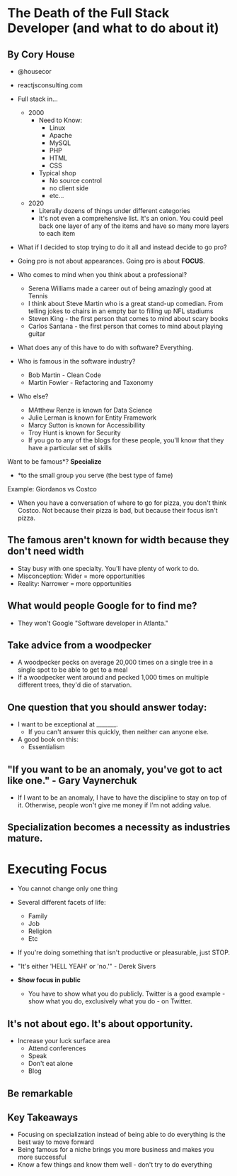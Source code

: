 # The Death of the Full Stack Developer (and what to do about it)
## By Cory House
- @housecor
- reactjsconsulting.com

- Full stack in...
  - 2000
    - Need to Know:
      - Linux
      - Apache
      - MySQL
      - PHP
      - HTML
      - CSS
    - Typical shop
      - No source control
      - no client side
      - etc...
  - 2020
    - Literally dozens of things under different categories
    - It's not even a comprehensive list. It's an onion. You could peel back one layer of any of the items and have so many more layers to each item

- What if I decided to stop trying to do it all and instead decide to go pro?
- Going pro is not about appearances. Going pro is about **FOCUS**.
- Who comes to mind when you think about a professional?
  - Serena Williams made a career out of being amazingly good at Tennis
  - I think about Steve Martin who is a great stand-up comedian. From telling jokes to chairs in an empty bar to filling up NFL stadiums
  - Steven King - the first person that comes to mind about scary books
  - Carlos Santana - the first person that comes to mind about playing guitar
- What does any of this have to do with software? Everything.
- Who is famous in the software industry?
  - Bob Martin - Clean Code
  - Martin Fowler - Refactoring and Taxonomy
- Who else?
  - MAtthew Renze is known for Data Science
  - Julie Lerman is known for Entity Framework
  - Marcy Sutton is known for Accessibillity
  - Troy Hunt is known for Security
  - If you go to any of the blogs for these people, you'll know that they have a particular set of skills

Want to be famous*? **Specialize**
- *to the small group you serve (the best type of fame)

Example: Giordanos vs Costco
- When you have a conversation of where to go for pizza, you don't think Costco. Not because their pizza is bad, but because their focus isn't pizza.

## The famous aren't known for width **because they don't need width**
- Stay busy with one specialty. You'll have plenty of work to do.
- Misconception: Wider = more opportunities
- Reality: Narrower = more opportunities

## What would people Google for to find me?
- They won't Google "Software developer in Atlanta."

## Take advice from a woodpecker
- A woodpecker pecks on average 20,000 times on a single tree in a single spot to be able to get to a meal
- If a woodpecker went around and pecked 1,000 times on multiple different trees, they'd die of starvation.

## One question that you should answer today:
- I want to be exceptional at _______.
  - If you can't answer this quickly, then neither can anyone else.
- A good book on this:
  - Essentialism

## "If you want to be an anomaly, you've got to act like one." - Gary Vaynerchuk
- If I want to be an anomaly, I have to have the discipline to stay on top of it. Otherwise, people won't give me money if I'm not adding value.

## Specialization becomes a necessity as industries mature.

# Executing Focus
- You cannot change only one thing
- Several different facets of life:
  - Family
  - Job
  - Religion
  - Etc

- If you're doing something that isn't productive or pleasurable, just STOP.
- "It's either 'HELL YEAH' or 'no.'" - Derek Sivers

- **Show focus in public**
  - You have to show what you do publicly. Twitter is a good example - show what you do, exclusively what you do - on Twitter.

## It's not about ego. It's about opportunity.
- Increase your luck surface area
  - Attend conferences
  - Speak
  - Don't eat alone
  - Blog

## Be remarkable

## Key Takeaways
- Focusing on specialization instead of being able to do everything is the best way to move forward
- Being famous for a niche brings you more business and makes you more successful
- Know a few things and know them well - don't try to do everything